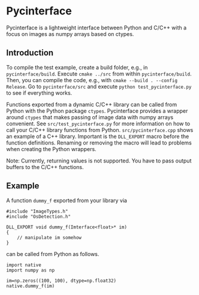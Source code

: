 # Pycinterface
Pycinterface is a lightweight interface between Python and C/C++ with a focus on images as numpy arrays based on ctypes.

## Introduction

To compile the test example,
create a build folder, e.g., in ```pycinterface/build```. Execute ```cmake ../src``` from within ```pycinterface/build```. Then, you can compile the code, e.g., with ```cmake --build . --config Release```. Go to ```pycinterface/src``` and execute ```python test_pycinterface.py``` to see if everything works.

Functions exported from a dynamic C/C++ library can be called from Python with the Python package ```ctypes```. Pycinterface provides a wrapper around ```ctypes``` that makes passing of image data with numpy arrays convenient. See ```src/test_pycinterface.py``` for more information on how to call your C/C++ library functions from Python. ```src/pycinterface.cpp``` shows an example of a C++ library. Important is the ```DLL_EXPORT``` macro before the function definitions. Renaming or removing the macro will lead to problems when creating the Python wrappers. 

Note: Currently, returning values is not supported. You have to pass output buffers to the C/C++ functions.

## Example

A function ```dummy_f``` exported from your library via
```
#include "ImageTypes.h"
#include "OsDetection.h"

DLL_EXPORT void dummy_f(Imterface<float>* im)
{
    // manipulate im somehow
}
```
can be called from Python as follows.
```
import native
import numpy as np

im=np.zeros((100, 100), dtype=np.float32)
native.dummy_f(im)
```
